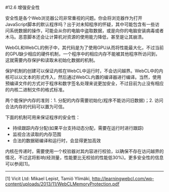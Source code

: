#12.6 增强安全性

安全性是各个Web浏览器公司非常重视的问题。你会将浏览器作为打开JavaScript脚本的默认程序吗？出于对未知程序的怀疑，其中可能包含有一些访问系统数据的操作，可能会从你的电脑中盗取数据，或是向你的电脑安装病毒或者木马。恶意脚本还会让计算机对资源的使用能力降低，甚至是让其崩溃。

WebGL和WebCL的例子中，其代码是为了使用GPU从而将性能最大化，不过当前的GPU缺少相应的硬件机制，一个程序中的相应内存不能被其他程序所访问到，这就需要内存保护和读取未初始化数据的机制。

保护机制的创建可以保证内核在WebCL中运行时，不会访问越界。WebCL中的内核可以以文本的形式传入，然后通过WebCL内置的编译器进行编译。当然，使用预编译文件的方式对于程序和数字签名处理来说更加安全，不过目前为止没有相应的内核二进制文件的格式标准。

两个能保护内存的准则：1. 分配的内存需要初始化(程序不能访问旧数据)；2. 访问合法内存的代码可以置为可信。

下面的机制可用来保证程序的安全性：

- 持续跟踪内存分配(如果平台支持动态分配，需要在运行时进行跟踪)
- 监视合法读取的内存范围
- 合法的数据砸编译和运行时，会显得更加高效

内核在传递时，需要使用一个校验器对其内容进行校验，以确保不存在访问越界的情况，不过这将影响(经测量，性能要比无校验的性能低30%)。更多安全性的信息可以参阅[1]。

-------

[1] Vicit Ltd: Mikael Lepist, Tamiö Ylimäki, http://learningwebcl.com/wp-content/uploads/2013/11/WebCLMemoryProtection.pdf
